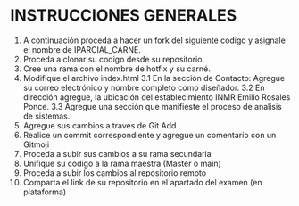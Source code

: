 # INSTRUCCIONES GENERALES
1. A continuación proceda a hacer un fork del siguiente codigo y asignale el nombre de IPARCIAL_CARNE.
2. Proceda a clonar su codigo desde su repositorio.
3. Cree una rama con el nombre de hotfix y su carné.
4. Modifique el archivo index.html
    3.1 En la sección de Contacto: Agregue su correo electrónico y nombre completo como diseñador.
    3.2 En dirección agregue, la ubicación del establecimiento INMR Emilio Rosales Ponce.
    3.3 Agregue una sección que manifieste el proceso de analisis de sistemas.
5. Agregue sus cambios a traves de Git Add .
6. Realice un commit correspondiente y agregue un comentario con un Gitmoji
7. Proceda a subir sus cambios a su rama secundaria
8. Unifique su codigo a la rama maestra (Master o main)
9. Proceda a subir los cambios al repositorio remoto
10. Comparta el link de su repositorio en el apartado del examen (en plataforma)

